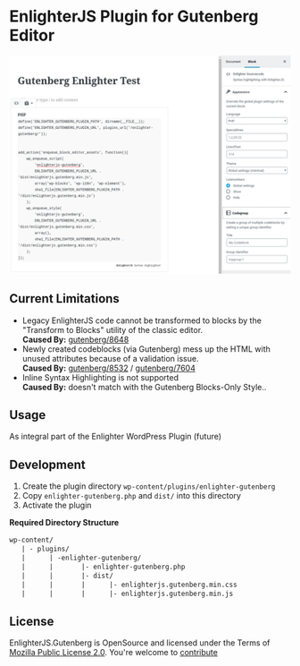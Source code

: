 EnlighterJS Plugin for Gutenberg Editor
=========================================

![Gutenberg Editor Integration](assets/enlighterjs_gutenberg_test.png)

Current Limitations
----------------------------------------------

* Legacy EnlighterJS code cannot be transformed to blocks by the "Transform to Blocks" utility of the classic editor.  
**Caused By:** [gutenberg/8648](https://github.com/WordPress/gutenberg/issues/8648)
* Newly created codeblocks (via Gutenberg) mess up the HTML with unused attributes because of a validation issue.  
**Caused By:** [gutenberg/8532](https://github.com/WordPress/gutenberg/issues/8532) / [gutenberg/7604](https://github.com/WordPress/gutenberg/issues/7604)
* Inline Syntax Highlighting is not supported  
**Caused By:** doesn't match with the Gutenberg Blocks-Only Style..

Usage
----------------------------------------------

As integral part of the Enlighter WordPress Plugin (future)

Development
----------------------------------------------

1. Create the plugin directory `wp-content/plugins/enlighter-gutenberg`
2. Copy `enlighter-gutenberg.php` and `dist/` into this directory
3. Activate the plugin

**Required Directory Structure**

```
wp-content/
   | - plugins/
   |      | -enlighter-gutenberg/
   |      |       |- enlighter-gutenberg.php
   |      |       |- dist/
   |      |       |      |- enlighterjs.gutenberg.min.css 
   |      |       |      |- enlighterjs.gutenberg.min.js
```

License
----------------------------------------------

EnlighterJS.Gutenberg is OpenSource and licensed under the Terms of [Mozilla Public License 2.0](https://opensource.org/licenses/MPL-2.0). You're welcome to [contribute](docs/CONTRIBUTING.md)
